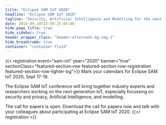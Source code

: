 ```yaml
---
title: "Eclipse SAM IoT 2020"
headline: "Eclipse SAM IoT 2020"
tagline: "Security, Artificial Intelligence and Modelling for the next generation Internet of Things Virtual Conference | September 17-18, 2020"
date: 2019-09-10T15:50:25-04:00
hide_page_title: true
hide_sidebar: true
header_wrapper_class: "header-alternate-bg-img-1"
hide_breadcrumb: true
container: "container-fluid"
---
```


{{< registration event="sam-iot" year="2020" banner="true" sectionClass="featured-section-row featured-section-row-registration featured-section-row-lighter-bg">}}
Mark your calendars for Eclipse SAM IoT 2020, Sept 17-18.

The Eclipse SAM IoT conference will bring together industry experts and researchers working on the next generation IoT, especially focussing on security and privacy, Artificial Intelligence, and modelling.

The call for papers is open. Download the call for papers now and talk with your colleagues about participating at Eclipse SAM IoT 2020.
{{</ registration >}}